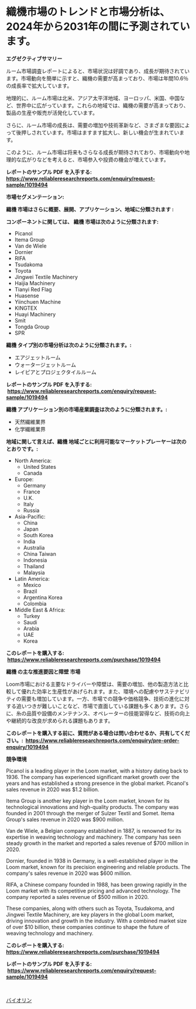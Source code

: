 <p><h1>織機市場のトレンドと市場分析は、2024年から2031年の間に予測されています。</h1></p><p><strong>エグゼクティブサマリー</strong></p>
<p><p>ルーム市場調査レポートによると、市場状況は好調であり、成長が期待されています。市場動向を簡単に示すと、織機の需要が高まっており、市場は年間10.6％の成長率で拡大しています。</p><p>地理的に、ルーム市場は北米、アジア太平洋地域、ヨーロッパ、米国、中国など、世界中に広がっています。これらの地域では、織機の需要が高まっており、製品の生産や販売が活発化しています。</p><p>さらに、ルーム市場の成長は、需要の増加や技術革新など、さまざまな要因によって後押しされています。市場はますます拡大し、新しい機会が生まれています。</p><p>このように、ルーム市場は将来もさらなる成長が期待されており、市場動向や地理的な広がりなどを考えると、市場参入や投資の機会が増えています。</p></p>
<p><strong>レポートのサンプル PDF を入手する: <a href="https://www.reliableresearchreports.com/enquiry/request-sample/1019494">https://www.reliableresearchreports.com/enquiry/request-sample/1019494</a></strong></p>
<p><strong>市場セグメンテーション:</strong></p>
<p><strong> 織機 市場はさらに概要、展開、アプリケーション、地域に分類されます :</strong></p>
<p><strong>コンポーネントに関しては、 織機 市場は次のように分類されます: &nbsp;</strong></p>
<p><ul><li>Picanol</li><li>Itema Group</li><li>Van de Wiele</li><li>Dornier</li><li>RIFA</li><li>Tsudakoma</li><li>Toyota</li><li>Jingwei Textile Machinery</li><li>Haijia Machinery</li><li>Tianyi Red Flag</li><li>Huasense</li><li>Yiinchuen Machine</li><li>KINGTEX</li><li>Huayi Machinery</li><li>Smit</li><li>Tongda Group</li><li>SPR</li></ul></p>
<p><strong> 織機 タイプ別の市場分析は次のように分類されます。:</strong></p>
<p><ul><li>エアジェットルーム</li><li>ウォータージェットルーム</li><li>レイピアとプロジェクタイルルーム</li></ul></p>
<p><strong>レポートのサンプル PDF を入手する: &nbsp;<a href="https://www.reliableresearchreports.com/enquiry/request-sample/1019494">https://www.reliableresearchreports.com/enquiry/request-sample/1019494</a></strong></p>
<p><strong> 織機 アプリケーション別の市場産業調査は次のように分類されます。:</strong></p>
<p><ul><li>天然繊維業界</li><li>化学繊維業界</li></ul></p>
<p><strong>地域に関して言えば、織機 地域ごとに利用可能なマーケットプレーヤーは次のとおりです。:</strong></p>
<p><ul>
    <li>
        North America:
        <ul>
            <li>United States</li>
            <li>Canada</li>
        </ul>
    </li>
    <li>
        Europe:
        <ul>
            <li>Germany</li>
            <li>France</li>
            <li>U.K.</li>
            <li>Italy</li>
            <li>Russia</li>
        </ul>
    </li>
    <li>
        Asia-Pacific:
        <ul>
            <li>China</li>
            <li>Japan</li>
            <li>South Korea</li>
            <li>India</li>
            <li>Australia</li>
            <li>China Taiwan</li>
            <li>Indonesia</li>
            <li>Thailand</li>
            <li>Malaysia</li>
        </ul>
    </li>
    <li>
        Latin America:
        <ul>
            <li>Mexico</li>
            <li>Brazil</li>
            <li>Argentina Korea</li>
            <li>Colombia</li>
        </ul>
    </li>
    <li>
        Middle East & Africa:
        <ul>
            <li>Turkey</li>
            <li>Saudi</li>
            <li>Arabia</li>
            <li>UAE</li>
            <li>Korea</li>
        </ul>
    </li>
    </ul></p>
<p><strong>このレポートを購入する: &nbsp;<a href="https://www.reliableresearchreports.com/purchase/1019494">https://www.reliableresearchreports.com/purchase/1019494</a></strong></p>
<p><strong>織機 の主な推進要因と障壁 市場</strong></p>
<p><p>Loom市場における主要なドライバーや障壁は、需要の増加、他の製造方法と比較して優れた効率と生産性があげられます。また、環境への配慮やサステナビリティの需要も増加しています。一方、市場での競争や価格競争、技術の進化に対する追いつきが難しいことなど、市場で直面している課題も多くあります。さらに、糸の品質や設備のメンテナンス、オペレーターの技能習得など、技術の向上や継続的な改良が求められる課題もあります。</p></p>
<p><strong>このレポートを購入する前に、質問がある場合は問い合わせるか、共有してください。:&nbsp; <a href="https://www.reliableresearchreports.com/enquiry/pre-order-enquiry/1019494">https://www.reliableresearchreports.com/enquiry/pre-order-enquiry/1019494</a></strong></p>
<p><strong>競争環境</strong></p>
<p><p>Picanol is a leading player in the Loom market, with a history dating back to 1936. The company has experienced significant market growth over the years and has established a strong presence in the global market. Picanol's sales revenue in 2020 was $1.2 billion.</p><p>Itema Group is another key player in the Loom market, known for its technological innovations and high-quality products. The company was founded in 2001 through the merger of Sulzer Textil and Somet. Itema Group's sales revenue in 2020 was $900 million.</p><p>Van de Wiele, a Belgian company established in 1887, is renowned for its expertise in weaving technology and machinery. The company has seen steady growth in the market and reported a sales revenue of $700 million in 2020.</p><p>Dornier, founded in 1938 in Germany, is a well-established player in the Loom market, known for its precision engineering and reliable products. The company's sales revenue in 2020 was $600 million.</p><p>RIFA, a Chinese company founded in 1988, has been growing rapidly in the Loom market with its competitive pricing and advanced technology. The company reported a sales revenue of $500 million in 2020.</p><p>These companies, along with others such as Toyota, Tsudakoma, and Jingwei Textile Machinery, are key players in the global Loom market, driving innovation and growth in the industry. With a combined market size of over $10 billion, these companies continue to shape the future of weaving technology and machinery.</p></p>
<p><strong>このレポートを購入する: &nbsp; <a href="https://www.reliableresearchreports.com/purchase/1019494">https://www.reliableresearchreports.com/purchase/1019494</a></strong></p>
<p><strong>レポートのサンプル PDF を入手する: &nbsp;<a href="https://www.reliableresearchreports.com/enquiry/request-sample/1019494">https://www.reliableresearchreports.com/enquiry/request-sample/1019494</a></strong><strong></strong></p>
<p>&nbsp;</p>
<p><p><a href="https://github.com/SarahFahey88/Market-Research-Report-List-1/blob/main/722791617323.md">バイオリン</a></p></p>